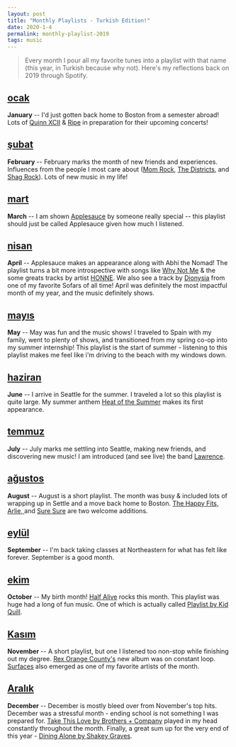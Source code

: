 ```yaml
---
layout: post
title: "Monthly Playlists - Turkish Edition!"
date: 2020-1-4
permalink: monthly-playlist-2019
tags: music
---
```


> Every month I pour all my favorite tunes into a playlist with that name (this year, in Turkish because why not). Here's my reflections back on 2019 through Spotify.

## [ocak](https://open.spotify.com/playlist/6UKHwCMYwRmij4ibqBYzQA?si=CRJqKstzQhmeBWO8nLXnBg)

**January** -- I'd just gotten back home to Boston from a semester abroad! Lots of [Quinn XCII](https://open.spotify.com/artist/3ApUX1o6oSz321MMECyIYd?si=AUdir2G2S5aiohkjJUUcXw) & [Ripe](https://open.spotify.com/artist/19lQ2rJLlP71FOKESiMNJT?si=eU-RzMhtQK2pyl-2uF2Hxw) in preparation for their upcoming concerts!

## [şubat](https://open.spotify.com/playlist/7jOKuLZ4IATEJmId3ebCm3?si=T2c3fSQJSXePcEjOSOm5tg)

**February** -- February marks the month of new friends and experiences. Influences from the people I most care about ([Mom Rock](https://open.spotify.com/artist/6xwv9O4HYAqPMp1bbSqufi?si=E-7K8GKbRfKYmwVN5KirNQ), [The Districts](https://open.spotify.com/artist/3HZgaiR960RFqx9d4LPraD?si=VQoB-_ymQFacv7QFQe2FZQ), and [Shag Rock](https://open.spotify.com/artist/0SJxTOELZJa2Cf19TjNEfm?si=jbsUtrn0SOWUpSLvh0oZdA)). Lots of new music in my life!

## [mart](https://open.spotify.com/playlist/4kAyMOSRWqufbPrqpdsnAg?si=gn5K1WQXSpuKAzCwZgslTg)

**March** -- I am shown [Applesauce](https://open.spotify.com/track/2bsTfDQBc5kmDReErSCrtD?si=WahooIoQQrefYzYqCMcBng) by someone really special -- this playlist should just be called Applesauce given how much I listened.

## [nisan](https://open.spotify.com/playlist/4co9gLLFFkSygUoJ0UzKiV?si=LjLUiz10SBKL3tT5P2XhBw)

**April** -- Applesauce makes an appearance along with Abhi the Nomad! The playlist turns a bit more introspective with songs like [Why Not Me](https://open.spotify.com/track/1gewwJHPkvysxLEGgOKQuB?si=TPOOWxnlTG6UPQFL5jGFeg) & the some greats tracks by artist [HONNE](https://open.spotify.com/artist/0Vw76uk7P8yVtTClWyOhac?si=nFX02UmpTh2XrI8R4j2fvQ). We also see a track by [Dionysia](https://open.spotify.com/artist/5MJRmOUoZK7vJxcvsXYdQQ?si=hSYZtShiTCivXEComZPgQw) from one of my favorite Sofars of all time! April was definitely the most impactful month of my year, and the music definitely shows.

## [mayıs](https://open.spotify.com/playlist/5pLtO3pMyyfvrHQkcjJcx4?si=-SWUaCxfTS-0cC140gZZdQ)

**May** -- May was fun and the music shows! I traveled to Spain with my family, went to plenty of shows, and transitioned from my spring co-op into my summer internship! This playlist is the start of summer - listening to this playlist makes me feel like i'm driving to the beach with my windows down.

## [haziran](https://open.spotify.com/playlist/5OvNZ8NC3jS9S8RrbD1qdX?si=t0yCvY2CTJmSm3j3gfniag)

**June** -- I arrive in Seattle for the summer. I traveled a lot so this playlist is quite large. My summer anthem [Heat of the Summer](https://open.spotify.com/track/649o53ULWYN1y7V2OI5kgo?si=_sTqTTTAQkOsmWtOW9xvog) makes its first appearance.

## [temmuz](https://open.spotify.com/playlist/3nsrAJ9mpBPo2BeO2HoigJ?si=Li8a5dHvQIOwchO1kMHJ-A)

**July** -- July marks me settling into Seattle, making new friends, and discovering new music! I am introduced (and see live) the band [Lawrence](https://open.spotify.com/playlist/3nsrAJ9mpBPo2BeO2HoigJ?si=DTFreb_tSCC9hOjT9RGiUw).

## [ağustos](https://open.spotify.com/playlist/2jvJkfIwlFMSVSycofM2Xr?si=mz82qccbREmM8nEIXF5m2Q)

**August** -- August is a short playlist. The month was busy & included lots of wrapping up in Settle and a move back home to Boston. [The Happy Fits, ](https://open.spotify.com/artist/73rPcaYEhBd0UuVZBqqyQJ?si=DcLExG5bTDGED6zJo07zyQ) [Arlie, ](https://open.spotify.com/artist/6Bllzm0olEwqGwPujaLiuA?si=dqP1PS3uQuSyv86zfqRSxg) and [Sure Sure](https://open.spotify.com/artist/1anAI9P9iSzc9qzLv6AtHZ?si=CJGE4_iaTYikxR4a-3NzXQ) are two welcome additions.

## [eylül](https://open.spotify.com/playlist/5nFlfBFjsJtoLUzNdfYbV4?si=vNmkt5tnRKegYBLJc6dsFg)

**September** -- I'm back taking classes at Northeastern for what has felt like forever. September is a good month.

## [ekim](https://open.spotify.com/playlist/53VbOgwMiMnnSYpYgmEsp0?si=lZH-KFpWRj-Qw1TC_I8suQ)

**October** -- My birth month! [Half Alive](https://open.spotify.com/artist/7sOR7gk6XUlGnxj3p9F54k?si=BEZYkIeoTz-pU4urZnttNg) rocks this month. This playlist was huge had a long of fun music. One of which is actually called [Playlist by Kid Quill](https://open.spotify.com/track/0QXbKnplTUrae3P1P7xdq2?si=O_bEtfNEQ66WbZGTb6gZRQ).

## [Kasım](https://open.spotify.com/playlist/33NhBfhpKhSgms8tqYC5Q7?si=nY_EbWJBQEq-ntMNR_UxvQ)

**November** -- A short playlist, but one I listened too non-stop while finishing out my degree. [Rex Orange County's](https://open.spotify.com/track/7vRia9rlEuTDQxkfXIKySi?si=4Ipf9ofSSfijfgUYK-gZrw) new album was on constant loop. [Surfaces](https://open.spotify.com/artist/4ETSs924pXMzjIeD6E9b4u?si=rmUDPodKQ-6jgD1drhFM2g) also emerged as one of my favorite artists of the month.

## [Aralık](https://open.spotify.com/playlist/2UzX5DT4tUmdzRu693LqlU?si=FdXWSXhkQBG-MdNomkuq0A)

**December** -- December is mostly bleed over from November's top hits. December was a stressful month - ending school is not something I was prepared for. [Take This Love by Brothers + Company](https://open.spotify.com/track/74ehQPUbiEVkUM0UdmkVzc?si=R514NE8ZQEKXqGXHUVgo2A) played in my head constantly throughout the month. Finally, a great sum up for the very end of this year - [Dining Alone by Shakey Graves](https://open.spotify.com/track/3JSlnsGTuO1tAMpgWy7tBz?si=VwcRmiQTRRWS28xVl9uXZg).

